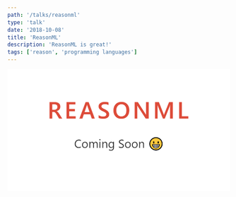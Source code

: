 ```yaml
---
path: '/talks/reasonml'
type: 'talk'
date: '2018-10-08'
title: 'ReasonML'
description: 'ReasonML is great!'
tags: ['reason', 'programming languages']
---
```


[![ReasonML Talk](image.png "ReasonML Talk")](/talks/reasonml)
